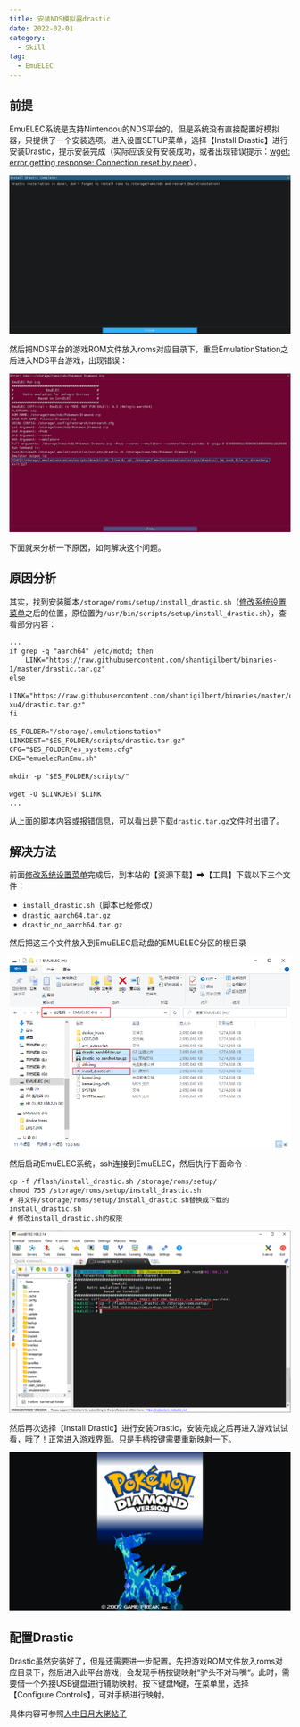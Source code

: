 ```yaml
---
title: 安装NDS模拟器drastic
date: 2022-02-01
category: 
  - Skill
tag:
  - EmuELEC
---
```


## 前提

EmuELEC系统是支持Nintendou的NDS平台的，但是系统没有直接配置好模拟器，只提供了一个安装选项。进入设置SETUP菜单，选择【Install Drastic】进行安装Drastic，提示安装完成（实际应该没有安装成功，或者出现错误提示：<u>wget: error getting response: Connection reset by peer</u>）。

![more_4-1.png](./assets/more_4-1.png)

然后把NDS平台的游戏ROM文件放入roms对应目录下，重启EmulationStation之后进入NDS平台游戏，出现错误：

![more_4-2.png](./assets/more_4-2.png)

下面就来分析一下原因，如何解决这个问题。

## 原因分析

其实，找到安装脚本`/storage/roms/setup/install_drastic.sh`（[修改系统设置菜单](03.reset_setup.md)之后的位置，原位置为`/usr/bin/scripts/setup/install_drastic.sh`），查看部分内容：

```shell
...
if grep -q "aarch64" /etc/motd; then
    LINK="https://raw.githubusercontent.com/shantigilbert/binaries-1/master/drastic.tar.gz"
else
    LINK="https://raw.githubusercontent.com/shantigilbert/binaries/master/odroid-xu4/drastic.tar.gz"
fi

ES_FOLDER="/storage/.emulationstation"
LINKDEST="$ES_FOLDER/scripts/drastic.tar.gz"
CFG="$ES_FOLDER/es_systems.cfg"
EXE="emuelecRunEmu.sh"

mkdir -p "$ES_FOLDER/scripts/"

wget -O $LINKDEST $LINK
...
```

从上面的脚本内容或报错信息，可以看出是下载`drastic.tar.gz`文件时出错了。

## 解决方法

前面[修改系统设置菜单](03.reset_setup.md)完成后，到本站的【资源下载】➡【工具】下载以下三个文件：

- `install_drastic.sh`（脚本已经修改）
- `drastic_aarch64.tar.gz`
- `drastic_no_aarch64.tar.gz`

然后把这三个文件放入到EmuELEC启动盘的EMUELEC分区的根目录

![more_4-3.png](./assets/more_4-3.png)

然后启动EmuELEC系统，ssh连接到EmuELEC，然后执行下面命令：

```shell
cp -f /flash/install_drastic.sh /storage/roms/setup/
chmod 755 /storage/roms/setup/install_drastic.sh
# 将文件/storage/roms/setup/install_drastic.sh替换成下载的install_drastic.sh
# 修改install_drastic.sh的权限
```

![more_4-4.png](./assets/more_4-4.png)

然后再次选择【Install Drastic】进行安装Drastic，安装完成之后再进入游戏试试看，哦了！正常进入游戏界面。只是手柄按键需要重新映射一下。

![more_4-5.png](./assets/more_4-5.png)

## 配置Drastic

Drastic虽然安装好了，但是还需要进一步配置。先把游戏ROM文件放入roms对应目录下，然后进入此平台游戏，会发现手柄按键映射“驴头不对马嘴“。此时，需要借一个外接USB键盘进行辅助映射。按下键盘<kbd>M</kbd>键，在菜单里，选择【Configure  Controls】，可对手柄进行映射。

具体内容可参照[人中日月大佬帖子](https://post.smzdm.com/p/ax0r9n23/)
